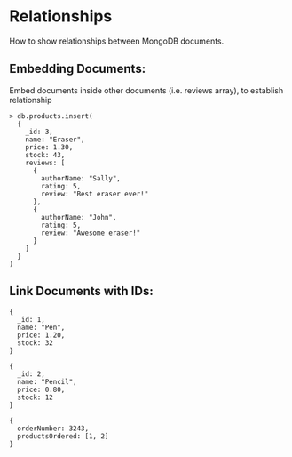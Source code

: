 # Relationships

How to show relationships between MongoDB documents.

## Embedding Documents:

Embed documents inside other documents (i.e. reviews array), to establish relationship

    > db.products.insert(
      {
        _id: 3,
        name: "Eraser",
        price: 1.30,
        stock: 43,
        reviews: [
          {
            authorName: "Sally",
            rating: 5,
            review: "Best eraser ever!"
          },
          {
            authorName: "John",
            rating: 5,
            review: "Awesome eraser!"
          }
        ]
      }
    )

## Link Documents with IDs:

    {
      _id: 1,
      name: "Pen",
      price: 1.20,
      stock: 32
    }

    {
      _id: 2,
      name: "Pencil",
      price: 0.80,
      stock: 12
    }

    {
      orderNumber: 3243,
      productsOrdered: [1, 2]
    }
